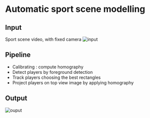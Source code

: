 # Automatic sport scene modelling

## Input 
Sport scene video, with fixed camera
![input](demo/input.png)
## Pipeline
* Calibrating : compute homography
* Detect players by foreground detection
* Track players choosing the best rectangles
* Project players on top view image by applying homography

## Output
![ouput](demo/output.png)
